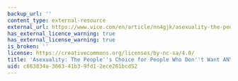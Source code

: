 ```yaml
---
backup_url: ''
content_type: external-resource
external_url: https://www.vice.com/en/article/nn4gjk/asexuality-the-peoples-choice-for-people-who-dont-want-anyone
has_external_licence_warning: true
has_external_license_warning: true
is_broken: ''
license: https://creativecommons.org/licenses/by-nc-sa/4.0/
title: 'Asexuality: The People''s Choice for People Who Don''t Want ANYONE'
uid: c663834a-3663-41b3-9fd1-2ece261bcd52
---
```

